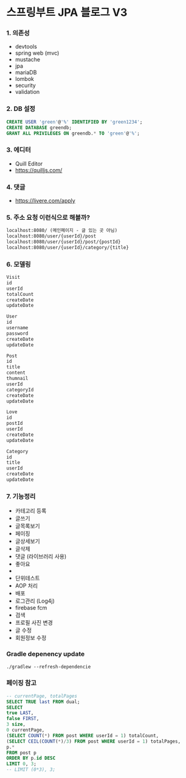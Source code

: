 # 스프링부트 JPA 블로그 V3

### 1. 의존성
- devtools
- spring web (mvc)
- mustache
- jpa
- mariaDB
- lombok
- security
- validation

### 2. DB 설정
```sql
CREATE USER 'green'@'%' IDENTIFIED BY 'green1234';
CREATE DATABASE greendb;
GRANT ALL PRIVILEGES ON greendb.* TO 'green'@'%';
```

### 3. 에디터
- Quill Editor
- https://quilljs.com/

### 4. 댓글
- https://livere.com/apply

### 5. 주소 요청 이런식으로 해볼까?
```txt
localhost:8080/ (메인페이지 - 글 있는 곳 아님)
localhost:8080/user/{userId}/post
localhost:8080/user/{userId}/post/{postId}
localhost:8080/user/{userId}/category/{title}
```

### 6. 모델링
```txt
Visit
id
userId
totalCount
createDate
updateDate

User
id
username
password
createDate
updateDate

Post
id
title
content
thumnail
userId
categoryId
createDate
updateDate

Love
id
postId
userId
createDate
updateDate

Category
id
title
userId
createDate
updateDate
```

### 7. 기능정리
- 카테고리 등록
- 글쓰기
- 글목록보기
- 페이징
- 글상세보기
- 글삭제
- 댓글 (라이브러리 사용)
- 좋아요
- 
- 단위테스트
- AOP 처리
- 배포
- 로그관리 (Log4j)
- firebase fcm
- 검색
- 프로필 사진 변경
- 글 수정
- 회원정보 수정



### Gradle depenency update
```
./gradlew --refresh-dependencie
```

### 페이징 참고
```sql
-- currentPage, totalPages
SELECT TRUE last FROM dual;
SELECT 
true LAST,
false FIRST,
3 size, 
0 currentPage,
(SELECT COUNT(*) FROM post WHERE userId = 1) totalCount,
(SELECT CEIL(COUNT(*)/3) FROM post WHERE userId = 1) totalPages,
p.*
FROM post p
ORDER BY p.id DESC
LIMIT 0, 3;
-- LIMIT (0*3), 3;
```